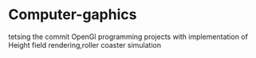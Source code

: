 # Computer-gaphics
tetsing the commit
OpenGl programming projects with implementation of Height field rendering,roller coaster simulation
